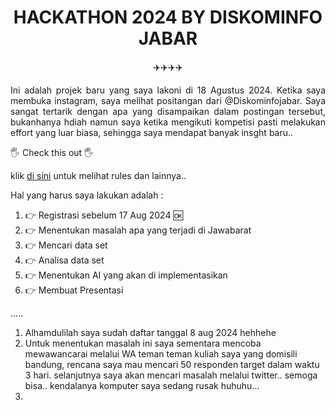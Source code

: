 <h1 align="center"> HACKATHON 2024 BY DISKOMINFO JABAR </h1>

<p align="center">✈️✈️✈️✈️</p>

<p align="justify">Ini adalah projek baru yang saya lakoni di 18 Agustus 2024. Ketika saya membuka instagram, saya melihat positangan dari @Diskominfojabar. Saya sangat tertarik dengan apa yang disampaikan dalam postingan tersebut, bukanhanya hdiah namun saya ketika mengikuti kompetisi pasti melakukan effort yang luar biasa, sehingga saya mendapat banyak insght baru.. </p>

🖐️ Check this out 🖐️

klik [di sini](https://www.alibabacloud.com/en/developer/idn-genai-hackathon-2024?_p_lc=1&utm_source=microcredential_kominfo&utm_medium=shorturl&utm_source=kominfo&utm_medium=shorturl*) untuk melihat rules dan lainnya..

Hal yang harus saya lakukan adalah :
1. 👉 Registrasi sebelum 17 Aug 2024 🆗
2. 👉 Menentukan masalah apa yang terjadi di Jawabarat
3. 👉 Mencari data set
4. 👉 Analisa data set
5. 👉 Menentukan AI yang akan di implementasikan
6. 👉 Membuat Presentasi

.....
1. Alhamdulilah saya sudah daftar tanggal 8 aug 2024 hehhehe
2. Untuk menentukan masalah ini saya sementara mencoba mewawancarai melalui WA teman teman kuliah saya yang domisili bandung, rencana saya mau mencari 50 responden target dalam waktu 3 hari. selanjutnya saya akan mencari masalah melalui twitter.. semoga bisa.. kendalanya komputer saya sedang rusak huhuhu...
3. 
